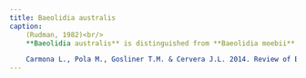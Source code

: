 ```yaml
---
title: Baeolidia australis
caption:
    (Rudman, 1982)<br/>
    **Baeolidia australis** is distinguished from **Baeolidia moebii** by having a thin orange sub-apical band above a broad blue band on each ceras, which is never present in **Baeolidia moebii**. **Baeolidia australis** looks bluish whereas **Baeolidia moebii** is more yellow or brown. The body of **Baeolidia australis** also seems to have a brown and white reticulate pattern that is not found in **Baeolidia moebii**.

    Carmona L., Pola M., Gosliner T.M. & Cervera J.L. 2014. Review of Baeolidia, the largest genus of Aeolidiidae (Mollusca: Nudibranchia), with the description of five new species. Zootaxa, 3802 (4): 477–514. Retrieved 13 October 2015 from [http://doi.org/10.11646/zootaxa.3802.4.5].
---
```

